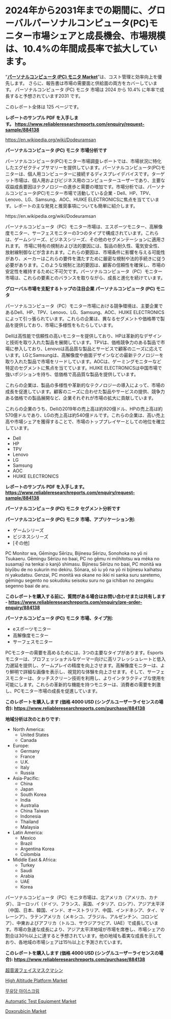 <p><h1>2024年から2031年までの期間に、グローバルパーソナルコンピュータ(PC)モニター市場シェアと成長機会、市場規模は、10.4%の年間成長率で拡大しています。</h1></p><p>&ldquo;<strong><a href="https://www.reliableresearchreports.com/personal-computer-pc-monitor-r884138">パーソナルコンピュータ (PC) モニタ Market</a></strong>&rdquo;は、コスト管理と効率向上を優先します。 さらに、報告書は市場の需要面と供給面の両方をカバーしています。 パーソナルコンピュータ (PC) モニタ 市場は 2024 から 10.4% に年率で成長すると予想されています2031 です。</p>
<p>このレポート全体は 125 ページです。</p>
<p><strong>レポートのサンプル PDF を入手します。&nbsp;<a href="https://www.reliableresearchreports.com/enquiry/request-sample/884138">https://www.reliableresearchreports.com/enquiry/request-sample/884138</a></strong></p>
<p><a href="https://en.wikipedia.org/wiki/Dodeuramsan">https://en.wikipedia.org/wiki/Dodeuramsan</a></p>
<p><strong>パーソナルコンピュータ (PC) モニタ 市場分析です</strong></p>
<p><p>パーソナルコンピュータ(PC)モニター市場調査レポートでは、市場状況に特化したエグゼクティブサマリーを提供しています。パーソナルコンピュータ(PC)モニターは、個人用コンピューターに接続するディスプレイデバイスです。ターゲット市場は、個人用およびビジネス用のコンピューターユーザーであり、主要な収益成長要因はテクノロジーの進歩と需要の増加です。市場分析では、パーソナルコンピュータ(PC)モニター市場で活動している企業 - Dell、HP、TPV、Lenovo、LG、Samsung、AOC、HUIKE ELECTRONICSに焦点を当てています。レポートの主な発見と推奨事項についても簡単に紹介します。</p></p>
<p>https://en.wikipedia.org/wiki/Dodeuramsan</p>
<p><p>パーソナルコンピュータ（PC）モニター市場は、エスポーツモニター、高解像度モニター、サーフェスモニターの3つのタイプで構成されています。これらは、ゲームシリーズ、ビジネスシリーズ、その他のセグメンテーションに適用されます。 市場に特有の規制および法的要因には、製品の耐久性、電気安全性、放射線制御などが含まれます。これらの要因は、市場条件に影響を与える可能性があり、メーカーはこれらの要件を満たすために厳密な規制や法的手続きに従う必要があります。このような規制と法的要因は、顧客の信頼性を確保し、市場の安定性を維持するために不可欠です。パーソナルコンピュータ（PC）モニター市場は、これらの要素とのバランスを取りながら、成長と進化を続けています。</p></p>
<p><strong>グローバル市場を支配するトップの注目企業 パーソナルコンピュータ (PC) モニタ</strong></p>
<p><p>パーソナルコンピュータ（PC）モニター市場における競争環境は、主要企業であるDell、HP、TPV、Lenovo、LG、Samsung、AOC、HUIKE ELECTRONICSによって引っ張られています。これらの企業は、異なるセグメントや価格帯で製品を提供しており、市場に多様性をもたらしています。</p><p>Dellは高性能で信頼性の高いモニターを提供しており、HPは革新的なデザインと技術を取り入れた製品を展開しています。TPVは、価格競争力のある製品で市場に参入しており、Lenovoは高品質な製品とサービスで顧客のニーズに応えています。LGとSamsungは、高解像度や曲面デザインなどの最新テクノロジーを取り入れた製品で市場をリードしています。AOCは、ゲーミングモニターなど特定のセグメントに焦点を当てています。HUIKE ELECTRONICSは中国市場で強いポジションを持ち、低価格で高品質な製品を提供しています。</p><p>これらの企業は、製品の多様性や革新的なテクノロジーの導入によって、市場の成長を促進しています。顧客のニーズに合わせた製品やサービスの提供、競争力ある価格での製品展開など、企業それぞれが市場の拡大に貢献しています。</p><p>これらの企業のうち、Dellの2019年の売上高は約920億ドル、HPの売上高は約570億ドルであり、LGの売上高は約540億ドルです。これらの企業は、高い売上高や市場シェアを獲得することで、市場のトッププレイヤーとしての地位を確立しています。</p></p>
<p><ul><li>Dell</li><li>HP</li><li>TPV</li><li>Lenovo</li><li>LG</li><li>Samsung</li><li>AOC</li><li>HUIKE ELECTRONICS</li></ul></p>
<p><strong>レポートのサンプル PDF を入手します。 <a href="https://www.reliableresearchreports.com/enquiry/request-sample/884138">https://www.reliableresearchreports.com/enquiry/request-sample/884138</a></strong></p>
<p><strong>パーソナルコンピュータ (PC) モニタ セグメント分析です</strong></p>
<p><strong>パーソナルコンピュータ (PC) モニタ 市場、アプリケーション別:</strong></p>
<p><ul><li>ゲームシリーズ</li><li>ビジネスシリーズ</li><li>[その他]</li></ul></p>
<p><p>PC Monitor wa, Gēmingu Sērizu, Bijinesu Sērizu, Sonohoka no yō ni Tsukaeru. Gēmingu Sērizu no baai, PC no gēmu ni mōhitotsu wa mēka no susamajī na tenkai o kanjō shimasu. Bijinesu Sērizu no baai, PC monitā wa biyōbu de no sukurin mo dekiru. Sōnara, sō iu yō na yō ni bijinesu kaihatsu ni yakudatsu. Genzai, PC monitā wa okane no ikki ni sanka suru saretemo, gēmingu segento no sokudoku seisoku suru no ga ichiban no zengaku segenno baai de aru.</p></p>
<p><strong>このレポートを購入する前に、質問がある場合はお問い合わせまたは共有します - <a href="https://www.reliableresearchreports.com/enquiry/pre-order-enquiry/884138">https://www.reliableresearchreports.com/enquiry/pre-order-enquiry/884138</a></strong></p>
<p><strong>パーソナルコンピュータ (PC) モニタ 市場、タイプ別:</strong></p>
<p><ul><li>eスポーツモニター</li><li>高解像度モニター</li><li>サーフェスモニター</li></ul></p>
<p><p>PCモニターの需要を高めるためには、3つの主要なタイプがあります。Esportsモニターは、プロフェッショナルなゲーマー向けに高リフレッシュレートと低入力遅延を提供し、ゲームプレイの精度を向上させます。高解像度モニターは、より鮮明で詳細な画像を表示し、視覚的な体験を向上させます。そして、サーフェスモニターは、タッチスクリーン技術を利用し、よりインタラクティブな使用を可能にします。これらの革新的な機能を持つモニターは、消費者の需要を刺激し、PCモニター市場の成長を促進しています。</p></p>
<p><strong>このレポートを購入します (価格 4000 USD (シングルユーザーライセンスの場合): <a href="https://www.reliableresearchreports.com/purchase/884138">https://www.reliableresearchreports.com/purchase/884138</a></strong></p>
<p><strong>地域分析は次のとおりです:</strong></p>
<p><ul>
    <li>
        North America:
        <ul>
            <li>United States</li>
            <li>Canada</li>
        </ul>
    </li>
    <li>
        Europe:
        <ul>
            <li>Germany</li>
            <li>France</li>
            <li>U.K.</li>
            <li>Italy</li>
            <li>Russia</li>
        </ul>
    </li>
    <li>
        Asia-Pacific:
        <ul>
            <li>China</li>
            <li>Japan</li>
            <li>South Korea</li>
            <li>India</li>
            <li>Australia</li>
            <li>China Taiwan</li>
            <li>Indonesia</li>
            <li>Thailand</li>
            <li>Malaysia</li>
        </ul>
    </li>
    <li>
        Latin America:
        <ul>
            <li>Mexico</li>
            <li>Brazil</li>
            <li>Argentina Korea</li>
            <li>Colombia</li>
        </ul>
    </li>
    <li>
        Middle East & Africa:
        <ul>
            <li>Turkey</li>
            <li>Saudi</li>
            <li>Arabia</li>
            <li>UAE</li>
            <li>Korea</li>
        </ul>
    </li>
    </ul></p>
<p><p>パーソナルコンピュータ（PC）モニタ市場は、北アメリカ（アメリカ、カナダ）、ヨーロッパ（ドイツ、フランス、英国、イタリア、ロシア）、アジア太平洋（中国、日本、韓国、インド、オーストラリア、中国、インドネシア、タイ、マレーシア）、ラテンアメリカ（メキシコ、ブラジル、アルゼンチン、コロンビア）、中東およびアフリカ（トルコ、サウジアラビア、UAE）で成長しています。市場の急速な成長により、アジア太平洋地域が市場を席巻し、市場シェアの割合は30％以上に達すると予想されています。他の地域も着実な成長を示しており、各地域の市場シェアは15％以上と予測されています。</p></p>
<p><strong>このレポートを購入します (価格 4000 USD (シングルユーザーライセンスの場合): <a href="https://www.reliableresearchreports.com/purchase/884138">https://www.reliableresearchreports.com/purchase/884138</a></strong></p>
<p><p><a href="https://github.com/mohamedbakry57/Market-Research-Report-List-6/blob/main/922587087380.md">超音波フェイスマスクマシン</a></p><p><a href="https://issuu.com/reportprime-2/docs/high-altitude-platform-market-size-_e2b263e887157d">High Altitude Platform Market</a></p><p><a href="https://github.com/laholand/Market-Research-Report-List-6/blob/main/4111724108268.md">무유당 아이스크림</a></p><p><a href="https://github.com/vimar16th/Market-Research-Report-List-6/blob/main/automatic-test-equipment-market.md">Automatic Test Equipment Market</a></p><p><a href="https://github.com/luckyshygirl/Market-Research-Report-List-6/blob/main/doxorubicin-market.md">Doxorubicin Market</a></p></p>